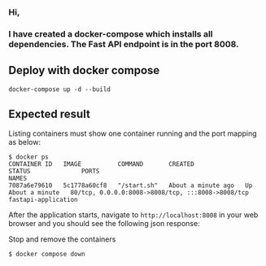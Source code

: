 ### Hi,
### I have created a docker-compose which installs all dependencies. The Fast API endpoint is in the port 8008.



## Deploy with docker compose

```shell
docker-compose up -d --build
```
## Expected result

Listing containers must show one container running and the port mapping as below:
```
$ docker ps
CONTAINER ID   IMAGE          COMMAND       CREATED              STATUS              PORTS                                               NAMES
7087a6e79610   5c1778a60cf8   "/start.sh"   About a minute ago   Up About a minute   80/tcp, 0.0.0.0:8008->8008/tcp, :::8008->8008/tcp   fastapi-application
```

After the application starts, navigate to `http://localhost:8008` in your web browser and you should see the following json response:


Stop and remove the containers
```
$ docker compose down
```
